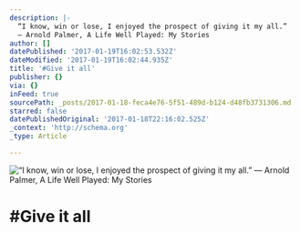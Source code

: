 ```yaml
---
description: |-
  “I know, win or lose, I enjoyed the prospect of giving it my all.” 
  ― Arnold Palmer, A Life Well Played: My Stories
author: []
datePublished: '2017-01-19T16:02:53.532Z'
dateModified: '2017-01-19T16:02:44.935Z'
title: '#Give it all'
publisher: {}
via: {}
inFeed: true
sourcePath: _posts/2017-01-18-feca4e76-5f51-489d-b124-d48fb3731306.md
starred: false
datePublishedOriginal: '2017-01-18T22:16:02.525Z'
_context: 'http://schema.org'
_type: Article

---
```

![“I know, win or lose, I enjoyed the prospect of giving it my all.” 
― Arnold Palmer, A Life Well Played: My Stories](https://the-grid-user-content.s3-us-west-2.amazonaws.com/522b855f-8df9-4861-9eea-e9c72cbd3a65.jpg)

# \#Give it all